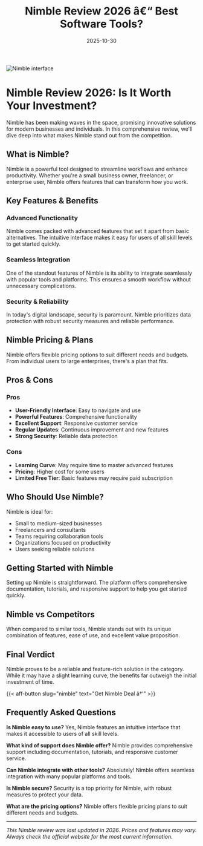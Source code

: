 ﻿---
title: "Nimble Review 2026 â€“ Best Software Tools?"
date: 2025-10-30
draft: false
rating: 4.8
category: "Software Tools"
tags: ["software-tools", "review", "2026"]
description: "Comprehensive Nimble review 2026. Discover if this  tool is the best choice for your needs."
keywords: "nimble, Nimble, review, software tools, 2026, best software tools"
image: "https://images.unsplash.com/photo-1555949963-aa79dcee981c?w=800&h=400&fit=crop&crop=center"
---

![Nimble interface](https://images.unsplash.com/photo-1555949963-aa79dcee981c?w=800&h=400&fit=crop&crop=center)

# Nimble Review 2026: Is It Worth Your Investment?

Nimble has been making waves in the  space, promising innovative solutions for modern businesses and individuals. In this comprehensive review, we'll dive deep into what makes Nimble stand out from the competition.

## What is Nimble?

Nimble is a powerful  tool designed to streamline workflows and enhance productivity. Whether you're a small business owner, freelancer, or enterprise user, Nimble offers features that can transform how you work.

## Key Features & Benefits

### Advanced Functionality
Nimble comes packed with advanced features that set it apart from basic alternatives. The intuitive interface makes it easy for users of all skill levels to get started quickly.

### Seamless Integration
One of the standout features of Nimble is its ability to integrate seamlessly with popular tools and platforms. This ensures a smooth workflow without unnecessary complications.

### Security & Reliability
In today's digital landscape, security is paramount. Nimble prioritizes data protection with robust security measures and reliable performance.

## Nimble Pricing & Plans

Nimble offers flexible pricing options to suit different needs and budgets. From individual users to large enterprises, there's a plan that fits.

## Pros & Cons

### Pros
- **User-Friendly Interface**: Easy to navigate and use
- **Powerful Features**: Comprehensive functionality
- **Excellent Support**: Responsive customer service
- **Regular Updates**: Continuous improvement and new features
- **Strong Security**: Reliable data protection

### Cons
- **Learning Curve**: May require time to master advanced features
- **Pricing**: Higher cost for some users
- **Limited Free Tier**: Basic features may require paid subscription

## Who Should Use Nimble?

Nimble is ideal for:
- Small to medium-sized businesses
- Freelancers and consultants
- Teams requiring collaboration tools
- Organizations focused on productivity
- Users seeking reliable  solutions

## Getting Started with Nimble

Setting up Nimble is straightforward. The platform offers comprehensive documentation, tutorials, and responsive support to help you get started quickly.

## Nimble vs Competitors

When compared to similar tools, Nimble stands out with its unique combination of features, ease of use, and excellent value proposition.

## Final Verdict

Nimble proves to be a reliable and feature-rich solution in the  category. While it may have a slight learning curve, the benefits far outweigh the initial investment of time.

{{< aff-button slug="nimble" text="Get Nimble Deal â†’" >}}

## Frequently Asked Questions

**Is Nimble easy to use?**
Yes, Nimble features an intuitive interface that makes it accessible to users of all skill levels.

**What kind of support does Nimble offer?**
Nimble provides comprehensive support including documentation, tutorials, and responsive customer service.

**Can Nimble integrate with other tools?**
Absolutely! Nimble offers seamless integration with many popular platforms and tools.

**Is Nimble secure?**
Security is a top priority for Nimble, with robust measures to protect your data.

**What are the pricing options?**
Nimble offers flexible pricing plans to suit different needs and budgets.

---

*This Nimble review was last updated in 2026. Prices and features may vary. Always check the official website for the most current information.*
